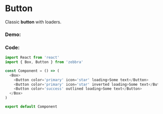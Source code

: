 # Button

Classic **button** with loaders.

### Demo:

<!-- STORY -->

### Code:

```js
import React from 'react'
import { Box, Button } from 'zebbra'

const Component = () => (
  <Box>
    <Button color='primary' icon='star' loading>Some text</Button>
    <Button color='primary' icon='star' inverted loading>Some text</Button>
    <Button color='success' outlined loading>Some text</Button>
  </Box>
)

export default Component
```
